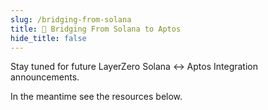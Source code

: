 ```yaml
---
slug: /bridging-from-solana
title: 🌈 Bridging From Solana to Aptos
hide_title: false
---
```


Stay tuned for future LayerZero Solana ↔️ Aptos Integration announcements.

In the meantime see the resources below.
